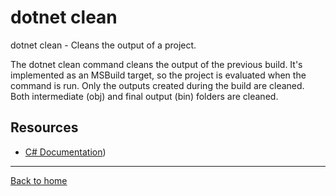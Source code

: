 # dotnet clean

dotnet clean - Cleans the output of a project.

The dotnet clean command cleans the output of the previous build. It's implemented as an MSBuild target, so the project is evaluated when the command is run. Only the outputs created during the build are cleaned. Both intermediate (obj) and final output (bin) folders are cleaned. 

## Resources

- [C# Documentation](https://docs.microsoft.com/en-us/dotnet/core/tools/dotnet-clean))

---

[Back to home](readme.md)